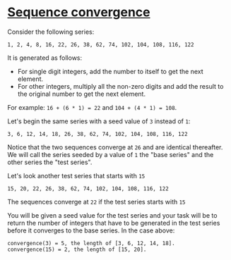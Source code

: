 # [Sequence convergence](https://www.codewars.com/kata/sequence-convergence "https://www.codewars.com/kata/59971e64bfccc70748000068")

Consider the following series:

`1, 2, 4, 8, 16, 22, 26, 38, 62, 74, 102, 104, 108, 116, 122`

It is generated as follows:

* For single digit integers, add the number to itself to get the next element.
* For other integers, multiply all the non-zero digits and add the result to the original number to get the next
  element.

For example: `16 + (6 * 1) = 22` and `104 + (4 * 1) = 108`.

Let's begin the same series with a seed value of `3` instead of `1`:

`3, 6, 12, 14, 18, 26, 38, 62, 74, 102, 104, 108, 116, 122`

Notice that the two sequences converge at `26` and are identical thereafter. We will call the series seeded by a value
of `1` the "base series" and the other series the "test series".

Let's look another test series that starts with `15`

`15, 20, 22, 26, 38, 62, 74, 102, 104, 108, 116, 122`

The sequences converge at `22` if the test series starts with `15`

You will be given a seed value for the test series and your task will be to return the number of integers that have to
be generated in the test series before it converges to the base series. In the case above:

```
convergence(3) = 5, the length of [3, 6, 12, 14, 18]. 
convergence(15) = 2, the length of [15, 20]. 
```